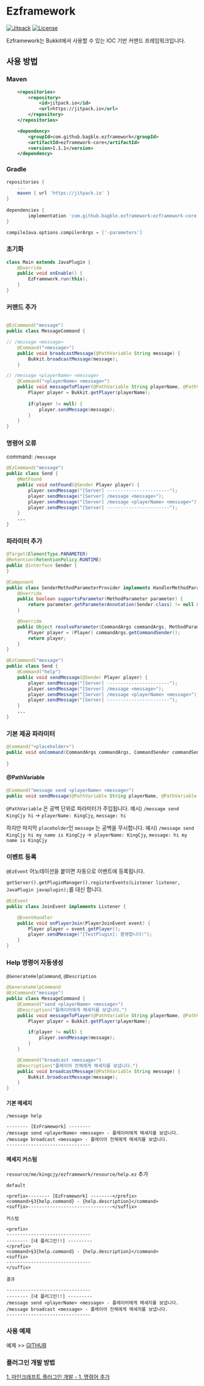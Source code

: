 # Ezframework
[![Jitpack](https://jitpack.io/v/bagble/ezframework.svg)](https://jitpack.io/#bagble/ezframework)
[![License](https://img.shields.io/badge/License-Apache%202.0-blue.svg)](https://opensource.org/licenses/Apache-2.0)


Ezframework는 Bukkit에서 사용할 수 있는 IOC 기반 커맨드 프레임워크입니다.


## 사용 방법

### Maven

```xml
	<repositories>
		<repository>
		    <id>jitpack.io</id>
		    <url>https://jitpack.io</url>
		</repository>
	</repositories>

	<dependency>
	    <groupId>com.github.bagble.ezframework</groupId>
	    <artifactId>ezframework-core</artifactId>
	    <version>1.1.1</version>
	</dependency>
```

### Gradle
```groovy
repositories {
	...
	maven { url 'https://jitpack.io' }
}
        
dependencies {
	    implementation 'com.github.bagble.ezframework:ezframework-core:1.1.1'
}

compileJava.options.compilerArgs = ['-parameters']
```

### 초기화

```java
class Main extends JavaPlugin {
    @Override
    public void onEnable() {
        EzFramework.run(this);
    }
}
```

### 커맨드 추가
```java

@EzCommand("message")
public class MessageCommand {

// /message <message>
    @Command("<message>")
    public void broadcastMessage(@PathVariable String message) {
        Bukkit.broadcastMessage(message);
    }

// /message <playerName> <message>
    @Command("<playerName> <message>")
    public void messageToPlayer(@PathVariable String playerName, @PathVariable String message) {
        Player player = Bukkit.getPlayer(playerName);
        
        if(player != null) {
            player.sendMessage(message);
        }
    }
}
```

### 명령어 오류
command: `/message`
```java
@EzCommand("message")
public class Send {
    @NotFound
    public void notFound(@Sender Player player) {
        player.sendMessage("[Server] -----------------------");
        player.sendMessage("[Server] /message <message>");
        player.sendMessage("[Server] /message <playerName> <message>");
        player.sendMessage("[Server] -----------------------");
    }
    ...
}
```

### 파라미터 추가
```java
@Target(ElementType.PARAMETER)
@Retention(RetentionPolicy.RUNTIME)
public @interface Sender {
}

@Component
public class SenderMethodParameterProvider implements HandlerMethodParameterProvider {
    @Override
    public boolean supportsParameter(MethodParameter parameter) {
        return parameter.getParameterAnnotation(Sender.class) != null && parameter.getParameterType().equals(Player.class);
    }

    @Override
    public Object resolveParameter(CommandArgs commandArgs, MethodParameter parameter) {
        Player player = (Player) commandArgs.getCommandSender();
        return player;
    }
}

@EzCommand("message")
public class Send {
    @Command("help")
    public void sendMessage(@Sender Player player) {
        player.sendMessage("[Server] -----------------------");
        player.sendMessage("[Server] /message <message>");
        player.sendMessage("[Server] /message <playerName> <message>");
        player.sendMessage("[Server] -----------------------");
    }
    ...
}
```
### 기본 제공 파라미터

```java
@Command("<placeholder>")
public void onCommand(CommandArgs commandArgs, CommandSender commandSender, Command command, @PathVariable String placeholder) {
        
}
```

#### @PathVariable

```java
@Command("message send <playerName> <message>")
public void sendMessage(@PathVariable String playerName, @PathVariable String message)
```
`@PathVariable` 은 공백 단위로 파라미터가 주입됩니다.
예시) `/message send KingCjy hi` -> `playerName: KingCjy`, `message: hi`

하지만 마지막 `placeholder`인 `message` 는 공백을 무시합니다.
예시) `/message send KingCjy hi my name is KingCjy` ->` playerName: KingCjy`, `message: hi my name is KingCjy`


### 이벤트 등록

`@EzEvent` 어노테이션을 붙이면 자동으로 이벤트에 등록됩니다.

`getServer().getPluginManager().registerEvents(Listener listener, JavaPlugin javaplugin);`를 대신 합니다.

```java
@EzEvent
public class JoinEvent implements Listener {

    @EventHandler
    public void onPlayerJoin(PlayerJoinEvent event) {
        Player player = event.getPlayer();
        player.sendMessage("[TestPlugin]: 환영합니다!");
    }
}
```

### Help 명령어 자동생성
`@GenerateHelpCommand`, `@Description`
```java
@GenerateHelpCommand
@EzCommand("message")
public class MessageCommand {
    @Command("send <playerName> <message>")
    @Description("플레이어에게 메세지를 보냅니다.")
    public void messageToPlayer(@PathVariable String playerName, @PathVariable String message) {
        Player player = Bukkit.getPlayer(playerName);

        if(player != null) {
            player.sendMessage(message);
        }
    }

    @Command("broadcast <message>")
    @Description("플레이어 전체에게 메세지를 보냅니다.")
    public void broadcastMessage(@PathVariable String message) {
        Bukkit.broadcastMessage(message);
    }
}
```

#### 기본 메세지
`/message help`
```
-------- [EzFramework] --------
/message send <playerName> <message> - 플레이어에게 메세지를 보냅니다.
/message broadcast <message> - 플레이어 전체에게 메세지를 보냅니다.
-------------------------------
```

#### 메세지 커스텀
`resource/me/kingcjy/ezframework/resource/help.ez` 추가

`default`
```
<prefix>-------- [EzFramework] --------</prefix>
<command>§3{help.command} - {help.description}</command>
<suffix>-------------------------------</suffix>
```
`커스텀`
```
<prefix>
-------------------------------
-------- [내 플러그인!!] ---------
</prefix>
<command>§3{help.command} - {help.description}</command>
<suffix>
-------------------------------
</suffix>
```
`결과`
```
-------------------------------
-------- [내 플러그인!!] ---------
/message send <playerName> <message> - 플레이어에게 메세지를 보냅니다.
/message broadcast <message> - 플레이어 전체에게 메세지를 보냅니다.
-------------------------------
```


### 사용 예제

예제 >> [GITHUB](http발s://github.com/KingCjy/ezframework-sample "github link")

### 플러그인 개발 방법

[1. 마인크래프트 플러그인 개발 - 1. 명령어 추가](https://velog.io/@kingcjy/1.-%EB%AA%85%EB%A0%B9%EC%96%B4-%EC%B6%94%EA%B0%80) 

